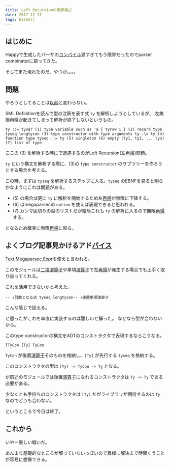 ```yaml
---
title: Left Recursionの悪夢再び
date: 2017-12-17
tags: haskell
---
```


## はじめに

Happyで生成したパーサの[コンパイル](http://d.hatena.ne.jp/keyword/%A5%B3%A5%F3%A5%D1%A5%A4%A5%EB)遅すぎてもう限界だったのでparser combinatorに戻ってきた。

そしてまた現れたのだ、やつが。。。。

## 問題

やろうとしてることは[以前](http://ilyaletre.hatenablog.com/entry/2017/07/03/163749)と変わらない。

SML Definitionを読んで型の注釈を表す式 `ty` を解析しようとしているが、 左無限[再帰](http://d.hatena.ne.jp/keyword/%BA%C6%B5%A2)が起きてしまって解析が終了しないというもの。

    ty ::= tyvar (1) type variable such as 'a { tyrow i } (2) record type tyseq longtycon (3) type constructor with type arguments ty -\> ty (4) function type tyseq ::= ty (5) singleton (6) empty (ty1, ty2, ... tyn) (7) list of type

ここの (3) を解析する時にで遭遇するのがLeft Recursion(左[再帰](http://d.hatena.ne.jp/keyword/%BA%C6%B5%A2))問題。

`ty` という構文を解析する際に、(3)の `type constructor` のサブツリーを作ろうとする場合を考える。

この時、まずは `tyseq` を解析するステップに入る。`tyseq` のEBNFを見ると明らかなようにこれは問題がある。

- (5) の場合は更に `ty` に解析を開始するため左[再帰](http://d.hatena.ne.jp/keyword/%BA%C6%B5%A2)が無限に下降する。
- (6) はmegaparsecの `option` を使えば表現できると思われる。
- (7) カンマ区切りの型のリストだが結局これも `ty` の解析に入るので無限[再帰](http://d.hatena.ne.jp/keyword/%BA%C6%B5%A2)する。

となるため確実に無限[再帰](http://d.hatena.ne.jp/keyword/%BA%C6%B5%A2)に陥る。

## よくブログ記事見かけるアド[バイス](http://d.hatena.ne.jp/keyword/%A5%D0%A5%A4%A5%B9)

[Text.Megaparsec.Expr](https://hackage.haskell.org/package/megaparsec-6.3.0/docs/Text-Megaparsec-Expr.html)を使えと言われる。

このモジュールは[二項演算子](http://d.hatena.ne.jp/keyword/%C6%F3%B9%E0%B1%E9%BB%BB%BB%D2)や単項[演算子](http://d.hatena.ne.jp/keyword/%B1%E9%BB%BB%BB%D2)で左[再帰](http://d.hatena.ne.jp/keyword/%BA%C6%B5%A2)が発生する場合でも上手く取り扱ってくれる。

これを活用できないかと考えた。

    -- ↓引数となる式 tyseq longtycon-- ↑後置単項演算子

こんな感じで捉える。

と思ったがこれを率直に実装するのは難しいと解った。 なぜなら型が合わないから。

このtype constructorの構文をADTのコンストラクタで表現するならこうなる。

    TTyCon [Ty] TyCon

`TyCon` が後置[演算子](http://d.hatena.ne.jp/keyword/%B1%E9%BB%BB%BB%D2)そのものを格納し、`[Ty]` が先行する `tyseq` を格納する。

このコンストラクタの型は `[Ty] -> TyCon -> Ty` となる。

が前述のモジュールでは後置[演算子](http://d.hatena.ne.jp/keyword/%B1%E9%BB%BB%BB%D2)になれるコンストラクタは `Ty -> Ty` である必要がある。

少なくとも手持ちのコンストラクタは `[Ty]` だがライブラリが期待するのは `Ty` なのでどうも合わない。

というところで今日は終了。

## これから

いやー厳しい戦いだ。

あんまり基礎的なところが解っていないっぽいので異様に解決まで時間くうことが容易に想像できる。

